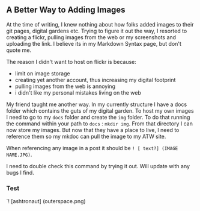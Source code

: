 ## A Better Way to Adding Images 
At the time of writing, I knew nothing about how folks added images to their git pages, digital gardens etc. Trying to figure it out the way, I resorted to creating a flickr, pulling images from the web or my screenshots and uploading the link. I believe its in my Markdown Syntax page, but don't quote me. 

The reason I didn't want to host on flickr is because:
* limit on image storage 
* creating yet another account, thus increasing my digital footprint 
* pulling images from the web is annoying 
* i didn't like my personal mistakes living on the web 

My friend taught me another way. In my currently structure I have a docs folder which contains the guts of my digital garden. To host my own images I need to go to my `docs` folder and create the `img` folder. 
To do that running the command within your path to `docs` : `mkdir img`.
From that directory I can now store my images. But now that they have a place to live, I need to reference them so my mkdoc can pull the image to my ATW site.

When referencing any image in a post it should be `! [ text?] (IMAGE NAME.JPG)`. 

I need to double check this command by trying it out. Will update with any bugs I find. 

### Test

`! [ashtronaut] (outerspace.png)